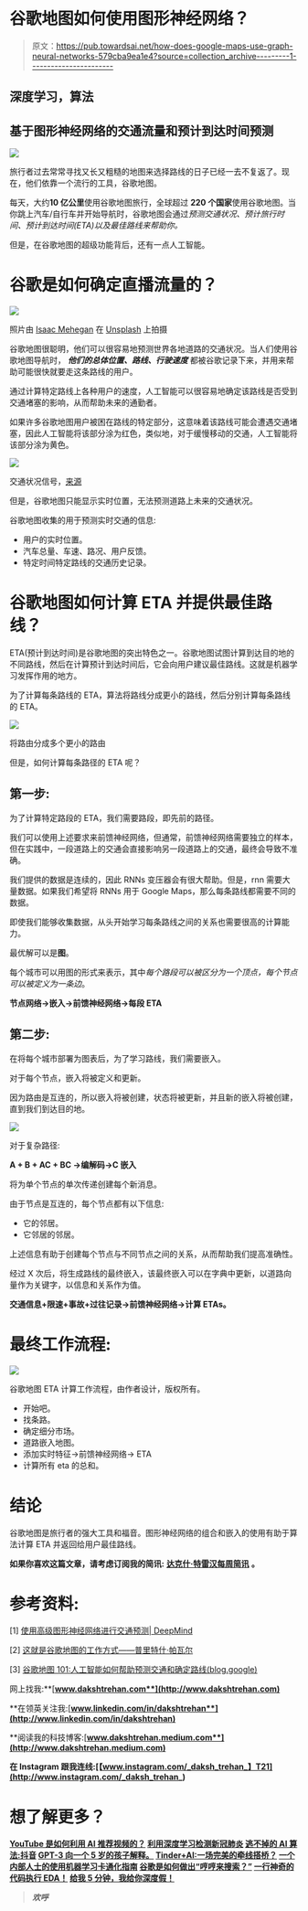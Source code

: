 # 谷歌地图如何使用图形神经网络？

> 原文：<https://pub.towardsai.net/how-does-google-maps-use-graph-neural-networks-579cba9ea1e4?source=collection_archive---------1----------------------->

## 深度学习，算法

## 基于图形神经网络的交通流量和预计到达时间预测

![](img/c8dee5a8f7b5c63d8a4eafac3b89b032.png)

旅行者过去常常寻找又长又粗糙的地图来选择路线的日子已经一去不复返了。现在，他们依靠一个流行的工具，谷歌地图。

每天，大约**10 亿公里**使用谷歌地图旅行，全球超过 **220 个国家**使用谷歌地图。当你跳上汽车/自行车并开始导航时，谷歌地图会通过*预测交通状况、预计旅行时间、预计到达时间(ETA)以及最佳路线来帮助你。*

但是，在谷歌地图的超级功能背后，还有一点人工智能。

# 谷歌是如何确定直播流量的？

![](img/6354183be39cb60b89df4a916da9b868.png)

照片由 [Isaac Mehegan](https://unsplash.com/@isaacmehegan?utm_source=medium&utm_medium=referral) 在 [Unsplash](https://unsplash.com?utm_source=medium&utm_medium=referral) 上拍摄

谷歌地图很聪明，他们可以很容易地预测世界各地道路的交通状况。当人们使用谷歌地图导航时， ***他们的总体位置、路线、行驶速度*** 都被谷歌记录下来，并用来帮助可能很快就要走这条路线的用户。

通过计算特定路线上各种用户的速度，人工智能可以很容易地确定该路线是否受到交通堵塞的影响，从而帮助未来的通勤者。

如果许多谷歌地图用户被困在路线的特定部分，这意味着该路线可能会遭遇交通堵塞，因此人工智能将该部分涂为红色，类似地，对于缓慢移动的交通，人工智能将该部分涂为黄色。

![](img/c8f5812d0731b19777bc2d7e231da308.png)

交通状况信号，[来源](https://londontransportdata.wordpress.com/2011/08/12/live-traffic-speeds-from-google-maps/)

但是，谷歌地图只能显示实时位置，无法预测道路上未来的交通状况。

谷歌地图收集的用于预测实时交通的信息:

*   用户的实时位置。
*   汽车总量、车速、路况、用户反馈。
*   特定时间特定路线的交通历史记录。

# 谷歌地图如何计算 ETA 并提供最佳路线？

ETA(预计到达时间)是谷歌地图的突出特色之一。谷歌地图试图计算到达目的地的不同路线，然后在计算预计到达时间后，它会向用户建议最佳路线。这就是机器学习发挥作用的地方。

为了计算每条路线的 ETA，算法将路线分成更小的路线，然后分别计算每条路线的 ETA。

![](img/12ac0ab2e03fe2531d71b237550d5566.png)

将路由分成多个更小的路由

但是，如何计算每条路径的 ETA 呢？

## 第一步:

为了计算特定路段的 ETA，我们需要路段，即先前的路径。

我们可以使用上述要求来前馈神经网络，但通常，前馈神经网络需要独立的样本，但在实践中，一段道路上的交通会直接影响另一段道路上的交通，最终会导致不准确。

我们提供的数据是连续的，因此 RNNs 变压器会有很大帮助。但是，rnn 需要大量数据。如果我们希望将 RNNs 用于 Google Maps，那么每条路线都需要不同的数据。

即使我们能够收集数据，从头开始学习每条路线之间的关系也需要很高的计算能力。

最优解可以是**图**。

每个城市可以用图的形式来表示，其中*每个路段可以被区分为一个顶点，每个节点可以被定义为一条边*。

**节点网络→嵌入→前馈神经网络→每段 ETA**

## 第二步:

在将每个城市部署为图表后，为了学习路线，我们需要嵌入。

对于每个节点，嵌入将被定义和更新。

因为路由是互连的，所以嵌入将被创建，状态将被更新，并且新的嵌入将被创建，直到我们到达目的地。

![](img/b20d0b0210a32cd42211705e4d613599.png)

对于复杂路径:

**A + B + AC + BC →编解码→C 嵌入**

将为单个节点的单次传递创建每个新消息。

由于节点是互连的，每个节点都有以下信息:

*   它的邻居。
*   它邻居的邻居。

上述信息有助于创建每个节点与不同节点之间的关系，从而帮助我们提高准确性。

经过 X 次后，将生成路线的最终嵌入，该最终嵌入可以在字典中更新，以道路向量作为关键字，以信息和关系作为值。

**交通信息+限速+事故+过往记录→前馈神经网络→计算 ETAs。**

# 最终工作流程:

![](img/80ca58bde4990377624f14e9e263d19f.png)

谷歌地图 ETA 计算工作流程，由作者设计，版权所有。

*   开始吧。
*   找条路。
*   确定细分市场。
*   道路嵌入地图。
*   添加实时特征→前馈神经网络→ ETA
*   计算所有 eta 的总和。

# 结论

谷歌地图是旅行者的强大工具和福音。图形神经网络的组合和嵌入的使用有助于算法计算 ETA 并返回给用户最佳路线。

**如果你喜欢这篇文章，请考虑订阅我的简讯:** [**达克什·特雷汉每周简讯**](https://mailchi.mp/b535943b5fff/daksh-trehan-weekly-newsletter) **。**

# 参考资料:

[1] [使用高级图形神经网络进行交通预测| DeepMind](https://deepmind.com/blog/article/traffic-prediction-with-advanced-graph-neural-networks)

[2] [这就是谷歌地图的工作方式——普里特什·帕瓦尔](https://www.priteshpawar.com/how-google-maps-works/technology-explained/priteshpawar/)

[3] [谷歌地图 101:人工智能如何帮助预测交通和确定路线(blog.google)](https://blog.google/products/maps/google-maps-101-how-ai-helps-predict-traffic-and-determine-routes/)

网上找我:**[**www.dakshtrehan.com**](http://www.dakshtrehan.com)**

**在领英关注我:[**www.linkedin.com/in/dakshtrehan**](http://www.linkedin.com/in/dakshtrehan)**

**阅读我的科技博客:[**www.dakshtrehan.medium.com**](http://www.dakshtrehan.medium.com)**

**在 Instagram 跟我连线:[【www.instagram.com/_daksh_trehan_】T21](http://www.instagram.com/_daksh_trehan_)**

# **想了解更多？**

**[YouTube 是如何利用 AI 推荐视频的？](/how-is-youtube-using-ai-to-recommend-videos-38a142c2d06d)
[利用深度学习检测新冠肺炎](https://towardsdatascience.com/detecting-covid-19-using-deep-learning-262956b6f981)
[逃不掉的 AI 算法:抖音](https://towardsdatascience.com/the-inescapable-ai-algorithm-tiktok-ad4c6fd981b8)
[GPT-3 向一个 5 岁的孩子解释。](/gpt-3-explained-to-a-5-year-old-1f3cb9fa030b)
[Tinder+AI:一场完美的牵线搭桥？](https://medium.com/towards-artificial-intelligence/tinder-ai-a-perfect-matchmaking-b0a7b916e271)
[一个内部人士的使用机器学习卡通化指南](https://medium.com/towards-artificial-intelligence/an-insiders-guide-to-cartoonization-using-machine-learning-ce3648adfe8)
[谷歌是如何做出“哼哼来搜索？”](/how-google-made-hum-to-search-865f224b70d0)
[一行神奇的代码执行 EDA！](/one-line-magical-code-to-perform-eda-f83a731fbc35)
[给我 5 分钟，我给你深度假！](/give-me-5-minutes-ill-give-you-a-deepfake-ce83a645b0f9)**

> ***欢呼***